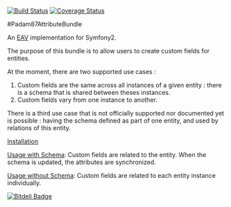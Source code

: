 [![Build Status](https://travis-ci.org/Padam87/AttributeBundle.png?branch=master)](https://travis-ci.org/Padam87/AttributeBundle)
[![Coverage Status](https://coveralls.io/repos/Padam87/AttributeBundle/badge.png)](https://coveralls.io/r/Padam87/AttributeBundle)


#Padam87AttributeBundle

An [EAV](http://en.wikipedia.org/wiki/Entity%E2%80%93attribute%E2%80%93value_model) implementation for Symfony2.

The purpose of this bundle is to allow users to create custom fields for entities.

At the moment, there are two supported use cases :

1. Custom fields are the same across all instances of a given entity : there is
a schema that is shared between theses instances.
2. Custom fields vary from one instance to another.

There is a third use case that is not officially supported nor documented yet is
possible : having the schema defined as part of one entity, and used by relations
of this entity.

[Installation](https://github.com/Padam87/AttributeBundle/blob/master/Resources/doc/installation.md)

[Usage with Schema](https://github.com/Padam87/AttributeBundle/blob/master/Resources/doc/usage_with_schema.md):
Custom fields are related to the entity. When the schema is updated, the attributes are synchronized.

[Usage without Schema](https://github.com/Padam87/AttributeBundle/blob/master/Resources/doc/usage_without_schema.md):
Custom fields are related to each entity instance individually.

[![Bitdeli Badge](https://d2weczhvl823v0.cloudfront.net/Padam87/attributebundle/trend.png)](https://bitdeli.com/free "Bitdeli Badge")

